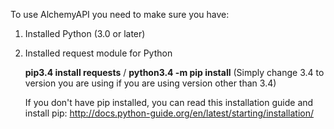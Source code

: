 To use AlchemyAPI you need to make sure you have:

1. Installed Python (3.0 or later)

2. Installed request module for Python

   **pip3.4 install requests** / **python3.4 -m pip install** (Simply change 3.4 to version you are using if you are using version other than 3.4)
   
   If you don't have pip installed, you can read this installation guide and install pip: http://docs.python-guide.org/en/latest/starting/installation/
   
